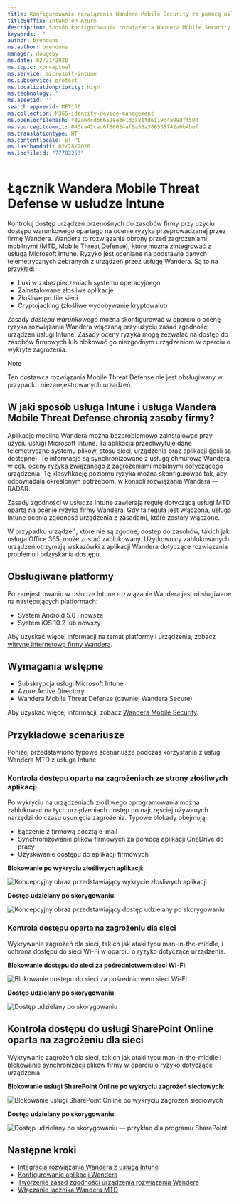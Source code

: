 ```yaml
---
title: Konfigurowanie rozwiązania Wandera Mobile Security za pomocą usługi Intune
titleSuffix: Intune on Azure
description: Sposób konfigurowania rozwiązania Wandera Mobile Security w usłudze Microsoft Intune w celu kontrolowania dostępu urządzeń przenośnych do zasobów firmy.
keywords: ''
author: brenduns
ms.author: brenduns
manager: dougeby
ms.date: 02/21/2020
ms.topic: conceptual
ms.service: microsoft-intune
ms.subservice: protect
ms.localizationpriority: high
ms.technology: ''
ms.assetid: ''
search.appverid: MET150
ms.collection: M365-identity-device-management
ms.openlocfilehash: f82a64cdb66528e3e1d3a81fd6119c4a99dff504
ms.sourcegitcommit: 045ca42cad6f86024af9a38a380535f42a6b4bef
ms.translationtype: HT
ms.contentlocale: pl-PL
ms.lasthandoff: 02/28/2020
ms.locfileid: "77782253"
---
```

# <a name="wandera-mobile-threat-defense-connector-with-intune"></a>Łącznik Wandera Mobile Threat Defense w usłudze Intune  

Kontroluj dostęp urządzeń przenośnych do zasobów firmy przy użyciu dostępu warunkowego opartego na ocenie ryzyka przeprowadzanej przez firmę Wandera. Wandera to rozwiązanie obrony przed zagrożeniami mobilnymi (MTD, Mobile Threat Defense), które można zintegrować z usługą Microsoft Intune.  Ryzyko jest oceniane na podstawie danych telemetrycznych zebranych z urządzeń przez usługę Wandera. Są to na przykład:
- Luki w zabezpieczeniach systemu operacyjnego
- Zainstalowane złośliwe aplikacje
- Złośliwe profile sieci
- Cryptojacking (złośliwe wydobywanie kryptowalut)

Zasady *dostępu warunkowego* można skonfigurować w oparciu o ocenę ryzyka rozwiązania Wandera włączaną przy użyciu zasad zgodności urządzeń usługi Intune. Zasady oceny ryzyka mogą zezwalać na dostęp do zasobów firmowych lub blokować go niezgodnym urządzeniom w oparciu o wykryte zagrożenia.  

> [!NOTE]
> Ten dostawca rozwiązania Mobile Threat Defense nie jest obsługiwany w przypadku niezarejestrowanych urządzeń.

## <a name="how-do-intune-and-wandera-mobile-threat-defense-help-protect-your-company-resources"></a>W jaki sposób usługa Intune i usługa Wandera Mobile Threat Defense chronią zasoby firmy?  

Aplikację mobilną Wandera można bezproblemowo zainstalować przy użyciu usługi Microsoft Intune. Ta aplikacja przechwytuje dane telemetryczne systemu plików, stosu sieci, urządzenia oraz aplikacji (jeśli są dostępne). Te informacje są synchronizowane z usługą chmurową Wandera w celu oceny ryzyka związanego z zagrożeniami mobilnymi dotyczącego urządzenia. Tę klasyfikację poziomu ryzyka można skonfigurować tak, aby odpowiadała określonym potrzebom, w konsoli rozwiązania Wandera — RADAR.

Zasady zgodności w usłudze Intune zawierają regułę dotyczącą usługi MTD opartą na ocenie ryzyka firmy Wandera. Gdy ta reguła jest włączona, usługa Intune ocenia zgodność urządzenia z zasadami, które zostały włączone.

W przypadku urządzeń, które nie są zgodne, dostęp do zasobów, takich jak usługa Office 365, może zostać zablokowany. Użytkownicy zablokowanych urządzeń otrzymają wskazówki z aplikacji Wandera dotyczące rozwiązania problemu i odzyskania dostępu.

## <a name="supported-platforms"></a>Obsługiwane platformy  

Po zarejestrowaniu w usłudze Intune rozwiązanie Wandera jest obsługiwane na następujących platformach:

- System Android 5.0 i nowsze  
- System iOS 10.2 lub nowszy  

Aby uzyskać więcej informacji na temat platformy i urządzenia, zobacz [witrynę internetową firmy Wandera](https://www.wandera.com/mobile-threat-defense/).

## <a name="prerequisites"></a>Wymagania wstępne  

- Subskrypcja usługi Microsoft Intune  
- Azure Active Directory  
- Wandera Mobile Threat Defense (dawniej Wandera Secure)  

Aby uzyskać więcej informacji, zobacz [Wandera Mobile Security](https://www.wandera.com/mobile-security/).
 
## <a name="sample-scenarios"></a>Przykładowe scenariusze

Poniżej przedstawiono typowe scenariusze podczas korzystania z usługi Wandera MTD z usługą Intune.

### <a name="control-access-based-on-threats-from-malicious-apps"></a>Kontrola dostępu oparta na zagrożeniach ze strony złośliwych aplikacji  

Po wykryciu na urządzeniach złośliwego oprogramowania można zablokować na tych urządzeniach dostęp do najczęściej używanych narzędzi do czasu usunięcia zagrożenia. Typowe blokady obejmują:  
- Łączenie z firmową pocztą e-mail  
- Synchronizowanie plików firmowych za pomocą aplikacji OneDrive do pracy  
- Uzyskiwanie dostępu do aplikacji firmowych  

**Blokowanie po wykryciu złośliwych aplikacji**:

![Koncepcyjny obraz przedstawiający wykrycie złośliwych aplikacji](./media/wandera-mtd-connector/wandera-malicious-apps-blocked.png)  

**Dostęp udzielany po skorygowaniu**: 

![Koncepcyjny obraz przedstawiający dostęp udzielany po skorygowaniu](./media/wandera-mtd-connector/wandera-malicious-apps-unblocked.png)


### <a name="control-access-based-on-threat-to-network"></a>Kontrola dostępu oparta na zagrożeniu dla sieci  

Wykrywanie zagrożeń dla sieci, takich jak ataki typu man-in-the-middle, i ochrona dostępu do sieci Wi-Fi w oparciu o ryzyko dotyczące urządzenia.  

**Blokowanie dostępu do sieci za pośrednictwem sieci Wi-Fi**:  

![Blokowanie dostępu do sieci za pośrednictwem sieci Wi-Fi](./media/wandera-mtd-connector/wandera-network-wifi-blocked.png)

**Dostęp udzielany po skorygowaniu**:  

![Dostęp udzielany po skorygowaniu](./media/wandera-mtd-connector/wandera-network-wifi-unblocked.png)  

## <a name="control-access-to-sharepoint-online-based-on-threat-to-network"></a>Kontrola dostępu do usługi SharePoint Online oparta na zagrożeniu dla sieci

Wykrywanie zagrożeń dla sieci, takich jak ataki typu man-in-the-middle i blokowanie synchronizacji plików firmy w oparciu o ryzyko dotyczące urządzenia.

**Blokowanie usługi SharePoint Online po wykryciu zagrożeń sieciowych**:  

![Blokowanie usługi SharePoint Online po wykryciu zagrożeń sieciowych](./media/wandera-mtd-connector/wandera-network-spo-blocked.png)  


**Dostęp udzielany po skorygowaniu**:  

![Dostęp udzielany po skorygowaniu — przykład dla programu SharePoint](./media/wandera-mtd-connector/wandera-network-spo-unblocked.png)  

## <a name="next-steps"></a>Następne kroki

- [Integracja rozwiązania Wandera z usługą Intune](wandera-mtd-connector-integration.md)
- [Konfigurowanie aplikacji Wandera](mtd-apps-ios-app-configuration-policy-add-assign.md)
- [Tworzenie zasad zgodności urządzenia rozwiązania Wandera](mtd-device-compliance-policy-create.md)
- [Włączanie łącznika Wandera MTD](mtd-connector-enable.md)
